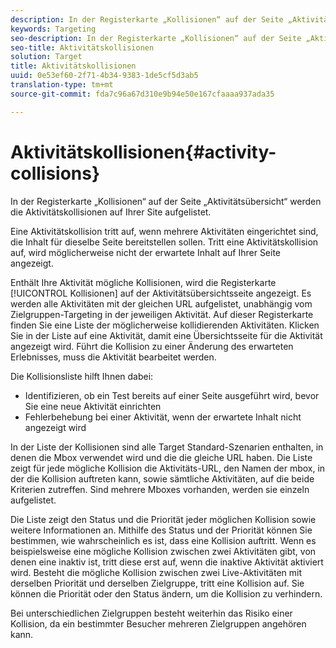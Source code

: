 ```yaml
---
description: In der Registerkarte „Kollisionen“ auf der Seite „Aktivitätsübersicht“ werden die Aktivitätskollisionen auf Ihrer Site aufgelistet.
keywords: Targeting
seo-description: In der Registerkarte „Kollisionen“ auf der Seite „Aktivitätsübersicht“ werden die Aktivitätskollisionen auf Ihrer Site aufgelistet.
seo-title: Aktivitätskollisionen
solution: Target
title: Aktivitätskollisionen
uuid: 0e53ef60-2f71-4b34-9383-1de5cf5d3ab5
translation-type: tm+mt
source-git-commit: fda7c96a67d310e9b94e50e167cfaaaa937ada35

---
```



# Aktivitätskollisionen{#activity-collisions}

In der Registerkarte „Kollisionen“ auf der Seite „Aktivitätsübersicht“ werden die Aktivitätskollisionen auf Ihrer Site aufgelistet.

Eine Aktivitätskollision tritt auf, wenn mehrere Aktivitäten eingerichtet sind, die Inhalt für dieselbe Seite bereitstellen sollen. Tritt eine Aktivitätskollision auf, wird möglicherweise nicht der erwartete Inhalt auf Ihrer Seite angezeigt.

Enthält Ihre Aktivität mögliche Kollisionen, wird die Registerkarte [!UICONTROL Kollisionen] auf der Aktivitätsübersichtsseite angezeigt. Es werden alle Aktivitäten mit der gleichen URL aufgelistet, unabhängig vom Zielgruppen-Targeting in der jeweiligen Aktivität. Auf dieser Registerkarte finden Sie eine Liste der möglicherweise kollidierenden Aktivitäten. Klicken Sie in der Liste auf eine Aktivität, damit eine Übersichtsseite für die Aktivität angezeigt wird. Führt die Kollision zu einer Änderung des erwarteten Erlebnisses, muss die Aktivität bearbeitet werden.

Die Kollisionsliste hilft Ihnen dabei:

* Identifizieren, ob ein Test bereits auf einer Seite ausgeführt wird, bevor Sie eine neue Aktivität einrichten
* Fehlerbehebung bei einer Aktivität, wenn der erwartete Inhalt nicht angezeigt wird

In der Liste der Kollisionen sind alle Target Standard-Szenarien enthalten, in denen die Mbox verwendet wird und die die gleiche URL haben. Die Liste zeigt für jede mögliche Kollision die Aktivitäts-URL, den Namen der mbox, in der die Kollision auftreten kann, sowie sämtliche Aktivitäten, auf die beide Kriterien zutreffen. Sind mehrere Mboxes vorhanden, werden sie einzeln aufgelistet.

Die Liste zeigt den Status und die Priorität jeder möglichen Kollision sowie weitere Informationen an. Mithilfe des Status und der Priorität können Sie bestimmen, wie wahrscheinlich es ist, dass eine Kollision auftritt. Wenn es beispielsweise eine mögliche Kollision zwischen zwei Aktivitäten gibt, von denen eine inaktiv ist, tritt diese erst auf, wenn die inaktive Aktivität aktiviert wird. Besteht die mögliche Kollision zwischen zwei Live-Aktivitäten mit derselben Priorität und derselben Zielgruppe, tritt eine Kollision auf. Sie können die Priorität oder den Status ändern, um die Kollision zu verhindern.

Bei unterschiedlichen Zielgruppen besteht weiterhin das Risiko einer Kollision, da ein bestimmter Besucher mehreren Zielgruppen angehören kann.
